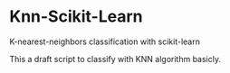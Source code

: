 # Knn-Scikit-Learn
K-nearest-neighbors classification with scikit-learn 

This a draft script to classify with KNN algorithm basicly.
